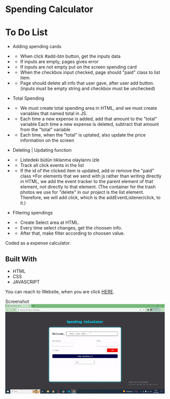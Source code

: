 # Spending Calculator

# To Do List
- Adding spending cards
- - When click #add-btn button, get the inputs data
- - If inputs are empty, pages gives error
- - If inputs are not empty put on the screen spending card
- - When the checkbox input checked, page should "paid" class to list item.
- - Page should delete all info that user gave, after user add button.
    (inputs must be empty string and checkbox must be unchecked)


- Total Spending
- - We must create total spending area in HTML, and we must create variables that named total in JS.
- - Each time a new expense is added, add that amount to the "total" variable
    Each time a new expense is deleted, subtract that amount from the "total" variable
- - Each time, when the "total" is uptated, also update the price information on the screen 


- Deleting | Updating function
- - Listedeki bütün tıklanma olaylarını izle
- - Track all click events in the list
- - If the id of the clicked item is updated, add or remove the "paid" class
*For elements that we send with js rather than writing directly in HTML, we add the event tracker to the parent element of that element, not directly to that element. (The container for the trash photos we use for "delete" in our project is the list element. Therefore, we will add click, which is the addEventListener/click, to it.)


- Filtering spendings
- - Create Select area at HTML.
- - Every time select changes, get the choosen info.
- - After that, make filter according to choosen value.

<!DOCTYPE html>
<html lang="en">
<head>
    <meta charset="UTF-8">
</head>
<body>
    
  <p>Coded as a expense calculator.<p>
<h2 id="built-with">Built With</h2>
  <ul>
    <li>HTML</li>
    <li>CSS</li>
    <li>JAVASCRIPT</li>
  </ul>
<p>You can reach to Website, when you are click <a href="https://expensecalculatorrr.netlify.app/">HERE</a>.</p>

</body>
</html>

Screenshot ![ExpenseCalculator](expense.gif)
